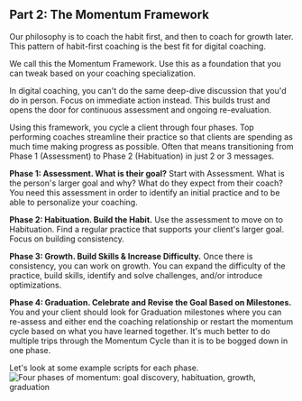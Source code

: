 ## Part 2: The Momentum Framework

Our philosophy is to coach the habit first, and then to coach for growth later. This pattern of habit-first coaching is the best fit for digital coaching. 

We call this the Momentum Framework. Use this as a foundation that you can tweak based on your coaching specialization.

In digital coaching, you can't do the same deep-dive discussion that you'd do in person. Focus on immediate action instead. This builds trust and opens the door for continuous assessment and ongoing re-evaluation.

Using this framework, you cycle a client through four phases. Top performing coaches streamline their practice so that clients are spending as much time making progress as possible. Often that means transitioning from Phase 1 (Assessment) to Phase 2 (Habituation) in just 2 or 3 messages.

**Phase 1: Assessment. What is their goal?** 
Start with Assessment. What is the person's larger goal and why? What do they expect from their coach? You need this assessment in order to identify an initial practice and to be able to personalize your coaching. 

**Phase 2: Habituation. Build the Habit.**
Use the assessment to move on to Habituation. Find a regular practice that supports your client's larger goal. Focus on building consistency. 

**Phase 3: Growth. Build Skills & Increase Difficulty.**
Once there is consistency, you can work on growth. You can expand the difficulty of the practice, build skills, identify and solve challenges, and/or introduce optimizations.

**Phase 4: Graduation. Celebrate and Revise the Goal Based on Milestones.**
You and your client should look for Graduation milestones where you can re-assess and either end the coaching relationship or restart the momentum cycle based on what you have learned together. It's much better to do multiple trips through the Momentum Cycle than it is to be bogged down in one phase.

Let's look at some example scripts for each phase.
![Four phases of momentum: goal discovery, habituation, growth, graduation](http://d33v4339jhl8k0.cloudfront.net/docs/assets/543d8c07e4b008d4ba040909/images/555a6092e4b01a224b424cc4/file-ZvpVjBEA0e.jpg)